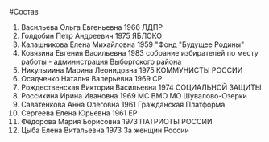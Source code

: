 #Состав
1. Васильева Ольга Евгеньевна 1966 ЛДПР
2. Голдобин Петр Андреевич 1975 ЯБЛОКО
3. Калашникова Елена Михайловна 1959 \"Фонд \"Будущее Родины\"
4. Ковязина Евгения Васильевна 1983 собрание избирателей по месту работы - администрация Выборгского района
5. Никулыиина Марина Леонидовна 1975 КОММУНИСТЫ РОССИИ
6. Осадченко Наталья Валерьевна 1969 СР
7. Рождественская Виктория Васильевна 1974 СОЦИАЛЬНОЙ ЗАЩИТЫ
8. Россихина Ирина Ивановна 1969 МС ВМО МО Шувалово-Озерки
9. Саватенкова Анна Олеговна 1961 Гражданская Платформа
10. Сергеева Елена Юрьевна 1961 ЕР
11. Фёдорова Мария Борисовна 1973 ПАТРИОТЫ РОССИИ
12. Цыба Елена Витальевна 1973 За женщин России
